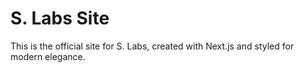 # S. Labs Site

This is the official site for S. Labs, created with Next.js and styled for modern elegance.